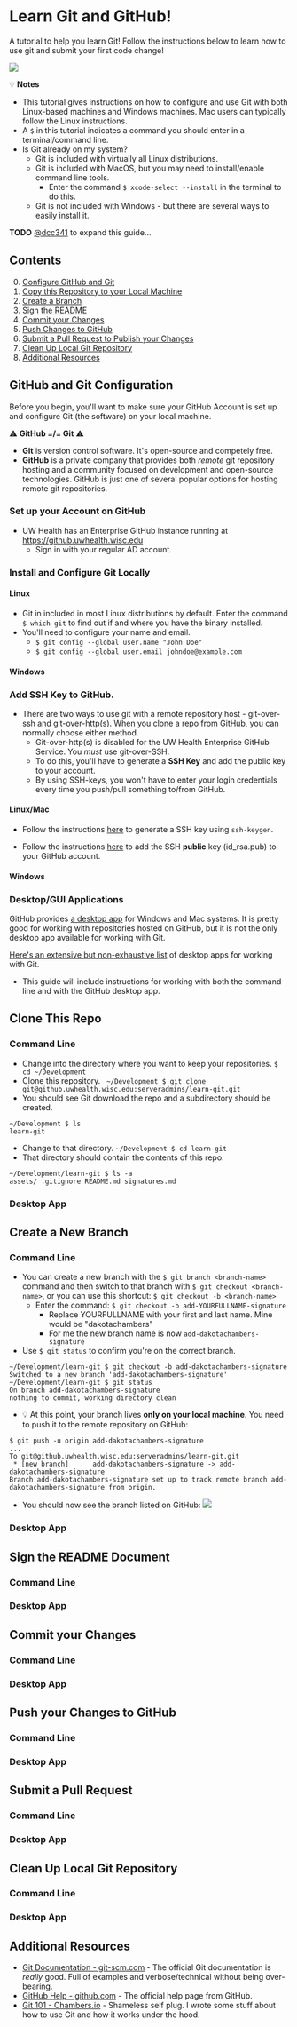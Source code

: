 # Learn Git and GitHub!

A tutorial to help you learn Git! Follow the instructions below to learn how to
use git and submit your first code change!

![](/assets/images/Git-Logo-2Color.png)

:bulb: **Notes**
* This tutorial gives instructions on how to configure and use Git with both 
Linux-based machines and Windows machines. Mac users can typically follow the
Linux instructions.
* A `$` in this tutorial indicates a command you should enter in a terminal/command line.
* Is Git already on my system?
  * Git is included with virtually all Linux distributions.
  * Git is included with MacOS, but you may need to install/enable command line tools.
    * Enter the command `$ xcode-select --install` in the terminal to do this.
  * Git is not included with Windows - but there are several ways to easily install it.


**TODO** [@dcc341](https://github.uwhealth.wisc.edu/dcc341) to expand this guide...

## Contents
0. [Configure GitHub and Git](#github-and-git-configuration)
1. [Copy this Repository to your Local Machine](#check-out-this-repo)
2. [Create a Branch](#create-a-new-branch)
3. [Sign the README](#sign-the-readme-document)
4. [Commit your Changes](#commit-your-changes)
5. [Push Changes to GitHub](#push-your-changes-to-github)
6. [Submit a Pull Request to Publish your Changes](#submit-a-pull-request)
7. [Clean Up Local Git Repository](#clean-up-local-git-repository)
8. [Additional Resources](#additional-resources)

## GitHub and Git Configuration

Before you begin, you'll want to make sure your GitHub Account is set up
and configure Git (the software) on your local machine.

:warning: **GitHub =/= Git** :warning:
* **Git** is version control software. It's open-source and competely free.
* **GitHub** is a private company that provides both *remote* git repository hosting
and a community focused on development and open-source technologies. GitHub is
just one of several popular options for hosting remote git repositories.

### Set up your Account on GitHub

* UW Health has an Enterprise GitHub instance running at https://github.uwhealth.wisc.edu
  * Sign in with your regular AD account.

### Install and Configure Git Locally

#### Linux

* Git in included in most Linux distributions by default. Enter the command
`$ which git` to find out if and where you have the binary installed.
* You'll need to configure your name and email.
  * `$ git config --global user.name "John Doe"`
  * `$ git config --global user.email johndoe@example.com`

#### Windows

### Add SSH Key to GitHub.
* There are two ways to use git with a remote repository host - git-over-ssh
and git-over-http(s). When you clone a repo from GitHub, you can normally choose
either method.
  * Git-over-http(s) is disabled for the UW Health Enterprise GitHub Service.
  You *must* use git-over-SSH.
  * To do this, you'll have to generate a **SSH Key** and add the public key to
  your account.
  * By using SSH-keys, you won't have to enter your login credentials every time
  you push/pull something to/from GitHub.

#### Linux/Mac

* Follow the instructions [here](https://help.github.com/articles/generating-a-new-ssh-key-and-adding-it-to-the-ssh-agent/)
to generate a SSH key using `ssh-keygen`.

* Follow the instructions [here](https://help.github.com/articles/adding-a-new-ssh-key-to-your-github-account/)
to add the SSH **public** key (id_rsa.pub) to your GitHub account.

#### Windows

### Desktop/GUI Applications

GitHub provides [a desktop app](https://desktop.github.com/) for Windows and Mac systems.
It is pretty good for working with repositories hosted on GitHub, but it is not the only desktop app available for working with Git.

[Here's an extensive but non-exhaustive list](https://git-scm.com/download/guis) of desktop apps for working with Git.

* This guide will include instructions for working with both the command line and with the GitHub desktop app.

## Clone This Repo

### Command Line

* Change into the directory where you want to keep your repositories.
`$ cd ~/Development`
* Clone this repository.
` ~/Development $ git clone git@github.uwhealth.wisc.edu:serveradmins/learn-git.git`
* You should see Git download the repo and a subdirectory should be created.
``` 
~/Development $ ls
learn-git
```
* Change to that directory.
`~/Development $ cd learn-git`
* That directory should contain the contents of this repo.
```
~/Development/learn-git $ ls -a
assets/ .gitignore README.md signatures.md
```
 
### Desktop App



## Create a New Branch

### Command Line
* You can create a new branch with the `$ git branch <branch-name>` command and then switch to that branch with `$ git checkout <branch-name>`,
or you can use this shortcut: `$ git checkout -b <branch-name>`
  * Enter the command: `$ git checkout -b add-YOURFULLNAME-signature`
    * Replace YOURFULLNAME with your first and last name. Mine would be "dakotachambers"
    * For me the new branch name is now `add-dakotachambers-signature`
* Use `$ git status` to confirm you're on the correct branch.
```
~/Development/learn-git $ git checkout -b add-dakotachambers-signature
Switched to a new branch 'add-dakotachambers-signature'
~/Development/learn-git $ git status
On branch add-dakotachambers-signature
nothing to commit, working directory clean
```

* :bulb: At this point, your branch lives **only on your local machine**. You need to push it to the remote repository on GitHub:
```
$ git push -u origin add-dakotachambers-signature
...
To git@github.uwhealth.wisc.edu:serveradmins/learn-git.git
 * [new branch]      add-dakotachambers-signature -> add-dakotachambers-signature
Branch add-dakotachambers-signature set up to track remote branch add-dakotachambers-signature from origin.
```
* You should now see the branch listed on GitHub:
![](/assets/images/github_branch_example.png)

### Desktop App

## Sign the README Document

### Command Line

### Desktop App

## Commit your Changes

### Command Line

### Desktop App

## Push your Changes to GitHub

### Command Line

### Desktop App

## Submit a Pull Request

### Command Line

### Desktop App

## Clean Up Local Git Repository

### Command Line

### Desktop App

## Additional Resources

* [Git Documentation - git-scm.com](https://git-scm.com/doc) - The official Git documentation is
  *really* good. Full of examples and verbose/technical without being over-bearing.
* [GitHub Help - github.com](https://help.github.com/) - The official help page from GitHub.
* [Git 101 - Chambers.io](http://chambers.io/2018/04/07/git-week.html) - Shameless
  self plug. I wrote some stuff about how to use Git and how it works under the hood.

